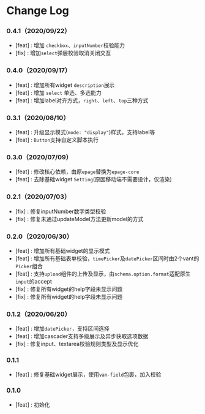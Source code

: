 # Change Log


### 0.4.1（2020/09/22）

- [feat] : 增加 `checkbox`、`inputNumber`校验能力
- [fix] : 增加`select`弹层校验取消关闭交互

### 0.4.0（2020/09/17）

- [feat] : 增加所有widget `description`展示
- [feat] : 增加 `select` 单选、多选能力
- [feat] : 增加label对齐方式，`right`、`left`、`top`三种方式

### 0.3.1（2020/08/10）

- [feat] : 升级显示模式(`mode: "display"`)样式，支持label等
- [feat] : `Button`支持自定义脚本执行

### 0.3.0（2020/07/09）

- [feat] : 修改核心依赖，由原`epage`替换为`epage-core`
- [feat] : 去除基础widget `Setting`(原因移动端不需要设计，仅渲染)


### 0.2.1（2020/07/03）

- [fix] : 修复inputNumber数字类型校验
- [fix] : 修复未通过updateModel方法更新model的方式

### 0.2.0（2020/06/30）

- [feat] : 增加所有基础widget的显示模式
- [feat] : 增加所有基础表单校验，`timePicker`及`datePicker`区间时由2个vant的`Picker`组合
- [feat] : 支持`upload`组件的上传及显示，由`schema.option.format`适配原生`input`的accept
- [fix] : 修复所有widget的help字段未显示问题
- [fix] : 修复所有widget的help字段未显示问题


### 0.1.2（2020/06/20）

- [feat] : 增加`datePicker`，支持区间选择
- [feat] : 增加cascader支持多级展示及异步获取选项数据
- [fix] : 修复input、textarea校验规则类型及显示优化


### 0.1.1

- [feat] : 修复基础widget展示，使用`van-field`包裹，加入校验


### 0.1.0

- [feat] : 初始化
